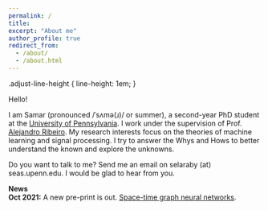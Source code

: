 ```yaml
---
permalink: /
title: 
excerpt: "About me"
author_profile: true
redirect_from: 
  - /about/
  - /about.html
---
```

.adjust-line-height {
  line-height: 1em;
}

Hello! 

I am Samar (pronounced /ˈsʌmə(ɹ)/ or summer), a second-year PhD student at the <a href="https://www.upenn.edu/">University of Pennsylvania</a>. I work under the supervision of Prof. <a href="https://alelab.seas.upenn.edu/alejandro-ribeiro/">Alejandro Ribeiro</a>. My research interests focus on the theories of machine learning and signal processing. I try to answer the Whys and Hows to better understand the known and explore the unknowns.

Do you want to talk to me? Send me an email on selaraby (at) seas.upenn.edu. I would be glad to hear from you.

<b>News</b>
<br><b>Oct 2021:</b> A new pre-print is out. <a href="https://bit.ly/3amHDzL">Space-time graph neural networks</a>.


